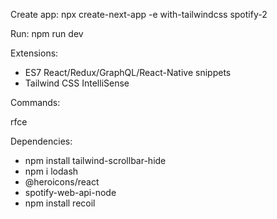Create app:
npx create-next-app -e with-tailwindcss spotify-2

Run:
npm run dev

Extensions:
- ES7 React/Redux/GraphQL/React-Native snippets
- Tailwind CSS IntelliSense

Commands:

rfce

Dependencies:
- npm install tailwind-scrollbar-hide
- npm i lodash
- @heroicons/react
- spotify-web-api-node
- npm install recoil
